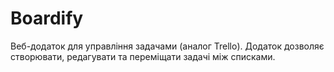 # Boardify
 Веб-додаток для управління задачами (аналог Trello). Додаток дозволяє створювати, редагувати та переміщати задачі між списками.

